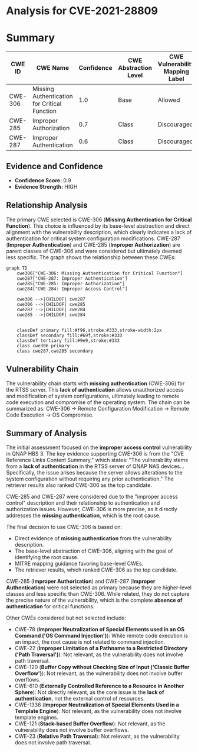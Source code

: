 # Analysis for CVE-2021-28809

# Summary
| CWE ID | CWE Name | Confidence | CWE Abstraction Level | CWE Vulnerability Mapping Label | CWE-Vulnerability Mapping Notes |
|---|---|---|---|---|---|
| CWE-306 | Missing Authentication for Critical Function | 1.0 | Base | Allowed | Primary CWE |
| CWE-285 | Improper Authorization | 0.7 | Class | Discouraged | Secondary Candidate |
| CWE-287 | Improper Authentication | 0.6 | Class | Discouraged | Secondary Candidate |

## Evidence and Confidence

*   **Confidence Score:** 0.9
*   **Evidence Strength:** HIGH

## Relationship Analysis
The primary CWE selected is CWE-306 (**Missing Authentication for Critical Function**). This choice is influenced by its base-level abstraction and direct alignment with the vulnerability description, which clearly indicates a lack of authentication for critical system configuration modifications. CWE-287 (**Improper Authentication**) and CWE-285 (**Improper Authorization**) are parent classes of CWE-306 and were considered but ultimately deemed less specific. The graph shows the relationship between these CWEs:

```mermaid
graph TD
    cwe306["CWE-306: Missing Authentication for Critical Function"]
    cwe287["CWE-287: Improper Authentication"]
    cwe285["CWE-285: Improper Authorization"]
    cwe284["CWE-284: Improper Access Control"]

    cwe306 -->|CHILDOF| cwe287
    cwe306 -->|CHILDOF| cwe285
    cwe287 -->|CHILDOF| cwe284
    cwe285 -->|CHILDOF| cwe284
    

    classDef primary fill:#f96,stroke:#333,stroke-width:2px
    classDef secondary fill:#69f,stroke:#333
    classDef tertiary fill:#9e9,stroke:#333
    class cwe306 primary
    class cwe287,cwe285 secondary
```

## Vulnerability Chain
The vulnerability chain starts with **missing authentication** (CWE-306) for the RTSS server. This **lack of authentication** allows unauthorized access and modification of system configurations, ultimately leading to remote code execution and compromise of the operating system. The chain can be summarized as: CWE-306 -> Remote Configuration Modification -> Remote Code Execution -> OS Compromise.

## Summary of Analysis
The initial assessment focused on the **improper access control** vulnerability in QNAP HBS 3. The key evidence supporting CWE-306 is from the "CVE Reference Links Content Summary," which states: "The vulnerability stems from a **lack of authentication** in the RTSS server of QNAP NAS devices... Specifically, the issue arises because the server allows alterations to the system configuration without requiring any prior authentication." The retriever results also ranked CWE-306 as the top candidate.

CWE-285 and CWE-287 were considered due to the "improper access control" description and their relationship to authentication and authorization issues. However, CWE-306 is more precise, as it directly addresses the **missing authentication**, which is the root cause.

The final decision to use CWE-306 is based on:
  - Direct evidence of **missing authentication** from the vulnerability description.
  - The base-level abstraction of CWE-306, aligning with the goal of identifying the root cause.
  - MITRE mapping guidance favoring base-level CWEs.
  - The retriever results, which ranked CWE-306 as the top candidate.

CWE-285 (**Improper Authorization**) and CWE-287 (**Improper Authentication**) were not selected as primary because they are higher-level classes and less specific than CWE-306. While related, they do not capture the precise nature of the vulnerability, which is the complete **absence of authentication** for critical functions.

Other CWEs considered but not selected include:

*   CWE-78 (**Improper Neutralization of Special Elements used in an OS Command ('OS Command Injection')**): While remote code execution is an impact, the root cause is not related to command injection.
*   CWE-22 (**Improper Limitation of a Pathname to a Restricted Directory ('Path Traversal')**): Not relevant, as the vulnerability does not involve path traversal.
*   CWE-120 (**Buffer Copy without Checking Size of Input ('Classic Buffer Overflow')**): Not relevant, as the vulnerability does not involve buffer overflows.
*   CWE-610 (**Externally Controlled Reference to a Resource in Another Sphere**): Not directly relevant, as the core issue is the **lack of authentication**, not the external control of resources.
*   CWE-1336 (**Improper Neutralization of Special Elements Used in a Template Engine**): Not relevant, as the vulnerability does not involve template engines.
*   CWE-121 (**Stack-based Buffer Overflow**): Not relevant, as the vulnerability does not involve buffer overflows.
*   CWE-23 (**Relative Path Traversal**): Not relevant, as the vulnerability does not involve path traversal.